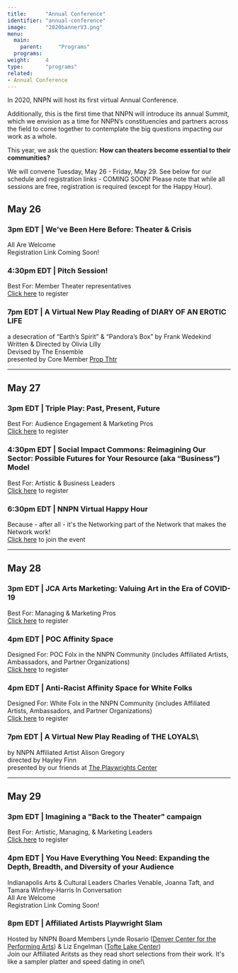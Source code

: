 ```yaml
---
title:      "Annual Conference"
identifier: "annual-conference"
image:      "2020bannerV3.png"
menu:
  main:
    parent:     "Programs"
  programs:
weight:     4
type:       "programs"
related:
- Annual Conference
---
```


<span class="lead-in">In 2020, NNPN will host its first virtual Annual Conference.</span>


Additionally, this is the first time that NNPN will introduce its annual Summit, which we envision as a time for NNPN’s constituencies and partners across the field to come together to contemplate the big questions impacting our work as a whole.

This year, we ask the question: **How can theaters become essential to their communities?**

We will convene Tuesday, May 26 - Friday, May 29. See below for our schedule and registration links - COMING SOON! Please note that while all sessions are free, registration is required (except for the Happy Hour).

## May 26
### 3pm EDT | We've Been Here Before: Theater & Crisis
All Are Welcome\
Registration Link Coming Soon!

### 4:30pm EDT | Pitch Session!
Best For: Member Theater representatives\
[Click here](https://us02web.zoom.us/meeting/register/tZMrcOyuqzIrEt0l2Pi2fte4b0YTjMfhp526) to register

### 7pm EDT | A Virtual New Play Reading of **DIARY OF AN EROTIC LIFE**
a desecration of “Earth’s Spirit” & “Pandora’s Box” by Frank Wedekind\
Written & Directed by Olivia Lilly\
Devised by The Ensemble\
presented by Core Member [Prop Thtr](https://www.propthtr.org/)

***


## May 27
### 3pm EDT | Triple Play: Past, Present, Future
Best For: Audience Engagement & Marketing Pros\
[Click here](https://us02web.zoom.us/meeting/register/tZAldO6rpjgjHtQCzcrRZ-he6_Hdnc8B16cT) to register

### 4:30pm EDT | Social Impact Commons: Reimagining Our Sector: Possible Futures for Your Resource (aka “Business”) Model
Best For: Artistic & Business Leaders\
[Click here](https://us02web.zoom.us/meeting/register/tZYvcOqvrj0oGdN65dUFcjr94HqfT9RVDBhT) to register

### 6:30pm EDT | NNPN Virtual Happy Hour
Because - after all - it's the Networking part of the Network that makes the Network work!\
[Click here](https://us02web.zoom.us/j/88478552612) to join the event

***


## May 28
### 3pm EDT | JCA Arts Marketing: Valuing Art in the Era of COVID-19
Best For: Managing & Marketing Pros\
[Click here](https://us02web.zoom.us/meeting/register/tZcsc-yurjkuGt3eOC2TtaQSCi8AJ5D2lpDn) to register

### 4pm EDT | POC Affinity Space
Designed For: POC Folx in the NNPN Community (includes Affiliated Artists, Ambassadors, and Partner Organizations)\
[Click here](https://us02web.zoom.us/meeting/register/tZIsde6vqTgrGtZD2xOYX1SFA_qkwSeLFabN) to register

### 4pm EDT | Anti-Racist Affinity Space for White Folks
Designed For: White Folx in the NNPN Community (includes Affiliated Artists, Ambassadors, and Partner Organizations)\
[Click here](https://us02web.zoom.us/meeting/register/tZAvd-yrrTsuGNP1nJKgorferIfZJxP2bHQR) to register

### 7pm EDT | A Virtual New Play Reading of **THE LOYALS**\
by NNPN Affiliated Artist Alison Gregory\
directed by Hayley Finn\
presented by our friends at [The Playwrights Center](https://pwcenter.org/)

***

## May 29
### 3pm EDT | Imagining a "Back to the Theater" campaign
Best For: Artistic, Managing, & Marketing Leaders\
[Click here](https://us02web.zoom.us/meeting/register/tZwvduCvrDsvHNyBnm_6PfhYFdJVBnBLEH9K) to register

### 4pm EDT | You Have Everything You Need: Expanding the Depth, Breadth, and Diversity of your Audience
Indianapolis Arts & Cultural Leaders Charles Venable, Joanna Taft, and Tamara Winfrey-Harris In Conversation\
All Are Welcome\
Registration Link Coming Soon!

### 8pm EDT | Affiliated Artists Playwright Slam 
Hosted by NNPN Board Members Lynde Rosario ([Denver Center for the Performing Arts](https://www.denvercenter.org/)) & Liz Engelman ([Tofte Lake Center](https://toftelake.org/))\
Join our Affiliated Aritsts as they read short selections from their work. It's like a sampler platter and speed dating in one!\
